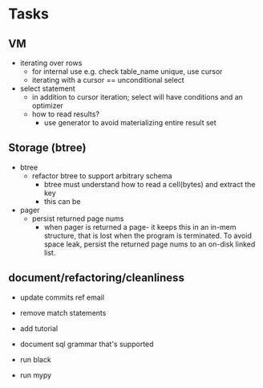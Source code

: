 # Tasks

## VM
- iterating over rows
  - for internal use e.g. check table_name unique, use cursor 
  - iterating with a cursor == unconditional select
- select statement
  - in addition to cursor iteration; select will have conditions
    and an optimizer
  - how to read results? 
      - use generator to avoid materializing entire result set 

## Storage (btree)
- btree
  - refactor btree to support arbitrary schema
    - btree must understand how to read a cell(bytes) and extract the key
    - this can be 
- pager
  - persist returned page nums
    - when pager is returned a page- it keeps this in an in-mem structure, that
      is lost when the program is terminated. To avoid space leak, persist the returned
      page nums to an on-disk linked list.
  



## document/refactoring/cleanliness
- update commits ref email
- remove match statements
- add tutorial

- document sql grammar that's supported
- run black
- run mypy

